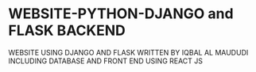 # WEBSITE-PYTHON-DJANGO and FLASK BACKEND
 WEBSITE USING DJANGO AND FLASK WRITTEN BY IQBAL AL MAUDUDI
INCLUDING DATABASE AND FRONT END USING REACT JS
